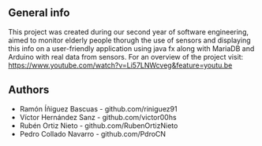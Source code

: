 ## General info
This project was created during our second year of software engineering, aimed to monitor elderly people thorugh the use of sensors and 
displaying this info on a user-friendly application using java fx along with MariaDB and Arduino with real data from sensors.
For an overview of the project visit: https://www.youtube.com/watch?v=Li57LNWcveg&feature=youtu.be

## Authors
 * Ramón Íñiguez Bascuas - github.com/riniguez91
 * Víctor Hernández Sanz - github.com/victor00hs
 * Rubén Ortiz Nieto - github.com/RubenOrtizNieto
 * Pedro Collado Navarro - github.com/PdroCN
